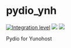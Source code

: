 # pydio_ynh

[![Integration level](https://dash.yunohost.org/integration/pydio.svg)](https://dash.yunohost.org/appci/app/pydio) ![](https://ci-apps.yunohost.org/ci/badges/pydio.status.svg) ![](https://ci-apps.yunohost.org/ci/badges/pydio.maintain.svg)

Pydio for Yunohost
